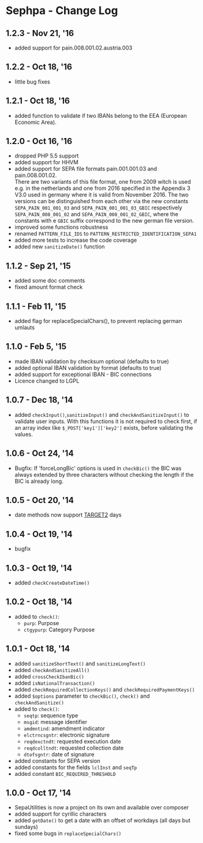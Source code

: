 Sephpa - Change Log
===============

## 1.2.3 - Nov 21, '16
- added support for pain.008.001.02.austria.003

## 1.2.2 - Oct 18, '16
- little bug fixes

## 1.2.1 - Oct 18, '16
- added function to validate if two IBANs belong to the EEA (European Economic Area).

## 1.2.0 - Oct 16, '16
- dropped PHP 5.5 support
- added support for HHVM
- added support for SEPA file formats pain.001.001.03 and pain.008.001.02.<br>
 There are two variants of this file format, one from 2009 witch is used e.g. in the netherlands
 and one from 2016 specified in the Appendix 3 V3.0 used in germany where it is valid from 
 November 2016. The two versions can be distinguished from each other via the new constants
 `SEPA_PAIN_001_001_03` and `SEPA_PAIN_001_001_03_GBIC` respectively `SEPA_PAIN_008_001_02` 
 and `SEPA_PAIN_008_001_02_GBIC`, where the constants with e `GBIC` suffix correspond to the new
 german file version.
- improved some functions robustness
- renamed `PATTERN_FILE_IDS` to `PATTERN_RESTRICTED_IDENTIFICATION_SEPA1`
- added more tests to increase the code coverage
- added new `sanitizeDate()` function


## 1.1.2 - Sep 21, '15
- added some doc comments
- fixed amount format check

## 1.1.1 - Feb 11, '15
- added flag for replaceSpecialChars(), to prevent replacing german umlauts

## 1.1.0 - Feb 5, '15
- made IBAN validation by checksum optional (defaults to true)
- added optional IBAN validation by format (defaults to true)
- added support for exceptional IBAN - BIC connections
- Licence changed to LGPL

## 1.0.7 - Dec 18, '14
- added `checkInput()`,`sanitizeInput()` and `checkAndSanitizeInput()` to validate user inputs.
With this functions it is not required to check first, if an array index like `$_POST['key1']['key2']` 
exists, before validating the values.

## 1.0.6 - Oct 24, '14
- Bugfix: If 'forceLongBic' options is used in `checkBic()` the BIC was always extended by three
characters without checking the length if the BIC is already long.

## 1.0.5 - Oct 20, '14
- date methods now support [TARGET2](http://en.wikipedia.org/wiki/TARGET2#TARGET2_holidays) days

## 1.0.4 - Oct 19, '14
- bugfix

## 1.0.3 - Oct 19, '14
- added `checkCreateDateTime()`

## 1.0.2 - Oct 18, '14
- added to `check()`:
  - `purp`: Purpose
  - `ctgypurp`: Category Purpose
  
## 1.0.1 - Oct 18, '14
- added `sanitizeShortText()` and `sanitizeLongText()`
- added `checkAndSanitizeAll()`
- added `crossCheckIbanBic()`
- added `isNationalTransaction()`
- added `checkRequiredCollectionKeys()` and `checkRequiredPaymentKeys()`
- added `$options` parameter to `checkBic()`, `check()` and `checkAndSanitize()`
- added to `check()`:
  - `seqtp`: sequence type
  - `msgid`: message identifier
  - `amdmntind`: amendment indicator
  - `elctrncsgntr`: electronic signature
  - `reqdexctndt`: requested execution date
  - `reqdcolltndt`: requested collection date
  - `dtofsgntr`: date of signature
- added constants for SEPA version
- added constants for the fields `lclInst` and `seqTp`
- added constant `BIC_REQUIRED_THRESHOLD`

## 1.0.0 - Oct 17, '14
- SepaUtilities is now a project on its own and available over composer
- added support for cyrillic characters
- added `getDate()` to get a date with an offset of workdays (all days but sundays)
- fixed some bugs in `replaceSpecialChars()`
